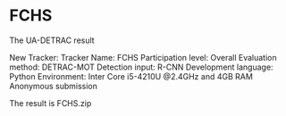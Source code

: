 # FCHS
The UA-DETRAC result

New Tracker:
  Tracker Name:  FCHS
  Participation level:  Overall
  Evaluation method: DETRAC-MOT
  Detection input:  R-CNN
  Development language:  Python
  Environment:  Inter Core i5-4210U @2.4GHz and 4GB RAM
  Anonymous submission

The result is FCHS.zip
